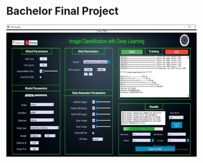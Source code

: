 # Bachelor Final Project 


<p align="center">
  <img src="https://github.com/omertortumlu/Final-Project/blob/main/train-interface.jpeg" height="350" title="Train Modul Interface">
  <br/>
</p>
